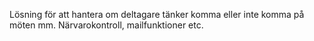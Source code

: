 Lösning för att hantera om deltagare tänker komma eller inte komma på möten mm. Närvarokontroll, mailfunktioner etc.
